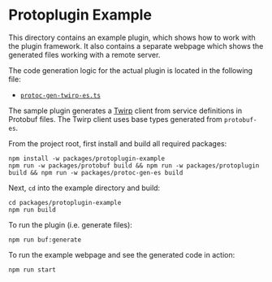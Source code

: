 # Protoplugin Example

This directory contains an example plugin, which shows how to work with the 
plugin framework.  It also contains a separate webpage which shows the generated files working with a remote server.

The code generation logic for the actual plugin is located in the following file:

- [`protoc-gen-twirp-es.ts`](src/protoc-gen-twirp-es.ts)

The sample plugin generates a [Twirp](https://twitchtv.github.io/twirp/docs/spec_v7.html) client from service 
definitions in Protobuf files.  The Twirp client uses base types generated from `protobuf-es`.

From the project root, first install and build all required packages:

```shell
npm install -w packages/protoplugin-example
npm run -w packages/protobuf build && npm run -w packages/protoplugin build && npm run -w packages/protoc-gen-es build
```

Next, `cd` into the example directory and build:

```shell
cd packages/protoplugin-example
npm run build
```

To run the plugin (i.e. generate files):

`npm run buf:generate`

To run the example webpage and see the generated code in action:

`npm run start`
